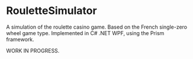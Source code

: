 # RouletteSimulator
A simulation of the roulette casino game. Based on the French single-zero wheel game type. Implemented in C# .NET WPF, using the Prism framework.

WORK IN PROGRESS.
